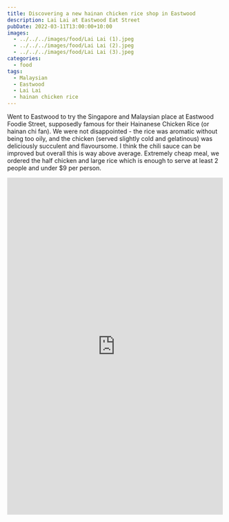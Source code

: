 ```yaml
---
title: Discovering a new hainan chicken rice shop in Eastwood
description: Lai Lai at Eastwood Eat Street
pubDate: 2022-03-11T13:00:00+10:00
images:
  - ../../../images/food/Lai Lai (1).jpeg
  - ../../../images/food/Lai Lai (2).jpeg
  - ../../../images/food/Lai Lai (3).jpeg
categories:
  - food
tags:
  - Malaysian
  - Eastwood
  - Lai Lai
  - hainan chicken rice
---
```


Went to Eastwood to try the Singapore and Malaysian place at Eastwood Foodie Street, supposedly famous for their Hainanese Chicken Rice (or hainan chi fan). We were not disappointed - the rice was aromatic without being too oily, and the chicken (served slightly cold and gelatinous) was deliciously succulent and flavoursome. I think the chili sauce can be improved but overall this is way above average. Extremely cheap meal, we ordered the half chicken and large rice which is enough to serve at least 2 people and under $9 per person.

<iframe src="https://www.facebook.com/plugins/post.php?href=https%3A%2F%2Fwww.facebook.com%2Fchris1.tham%2Fposts%2Fpfbid02QkFsLqjBEwM52DT37yDKxAVrHEXCa6wvNN4QMPESa4rY2cWH6QvnV47QZVBhdSX8l&show_text=true&width=500" width="500" height="781" style="border:none;overflow:hidden" scrolling="no" frameborder="0" allowfullscreen="true" allow="autoplay; clipboard-write; encrypted-media; picture-in-picture; web-share"></iframe>
